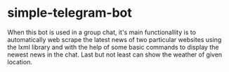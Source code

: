 # simple-telegram-bot
When this bot is used in a group chat, it's main functionallity is to automatically web scrape the latest news of two particular websites using the lxml library and with the help of some basic commands to display the newest news in the chat. Last but not least can show the weather of given location.
